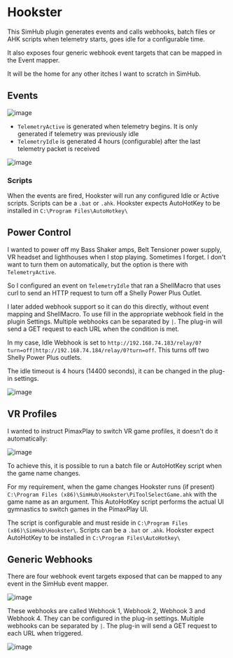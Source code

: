 # Hookster

This SimHub plugin generates events and calls webhooks, batch files or AHK scripts when telemetry starts, goes idle for a configurable time. 

It also exposes four generic webhook event targets that can be mapped in the Event mapper. 

It will be the home for any other itches I want to scratch in SimHub.

## Events

![image](https://github.com/user-attachments/assets/9b6a362b-9eca-4c48-be6b-84b69905d421)

- `TelemetryActive` is generated when telemetry begins. It is only generated if telemetry was previously idle
- `TelemetryIdle` is generated 4 hours (configurable) after the last telemetry packet is received

![image](https://github.com/user-attachments/assets/44c4ed73-1414-4a52-b677-e7e9d45e4271)

### Scripts

When the events are fired, Hookster will run any configured Idle or Active scripts. Scripts can be a `.bat` or `.ahk`. Hookster expects AutoHotKey to be installed in `C:\Program Files\AutoHotkey\`

## Power Control

I wanted to power off my Bass Shaker amps, Belt Tensioner power supply, VR headset and lighthouses when I stop playing. Sometimes I forget. I don't want to turn them on automatically, but the option is there with `TelemetryActive`.

So I configured an event on `TelemetryIdle` that ran a ShellMacro that uses curl to send an HTTP request to turn off a Shelly Power Plus Outlet.

I later added webhook support so it can do this directly, without event mapping and ShellMacro. To use fill in the appropriate webhook field in the plugin Settings. Multiple webhooks can be separated by `|`. The plug-in will send a GET request to each URL when the condition is met. 

In my case, Idle Webhook is set to `http://192.168.74.183/relay/0?turn=off|http://192.168.74.184/relay/0?turn=off`. This turns off two Shelly Power Plus outlets.

The idle timeout is 4 hours (14400 seconds), it can be changed in the plug-in settings.

![image](https://github.com/user-attachments/assets/0750a28f-1a60-4922-9771-f4fd1771e850)

## VR Profiles

I wanted to instruct PimaxPlay to switch VR game profiles, it doesn't do it automatically:

![image](https://github.com/user-attachments/assets/1a769262-fee3-4dc1-8b4a-83ca77826779)

To achieve this, it is possible to run a batch file or AutoHotKey script when the game name changes.

For my requirement, when the game changes Hookster runs (if present) `C:\Program Files (x86)\SimHub\Hookster\PiToolSelectGame.ahk` with the game name as an argument. This AutoHotKey script performs the actual UI gymnastics to switch games in the PimaxPlay UI. 

The script is configurable and must reside in `C:\Program Files (x86)\SimHub\Hookster\`. Scripts can be a `.bat` or `.ahk`. Hookster expect AutoHotKey to be installed in `C:\Program Files\AutoHotkey\`

## Generic Webhooks

There are four webhook event targets exposed that can be mapped to any event in the SimHub event mapper. 

![image](https://github.com/user-attachments/assets/6382a6a9-7b56-4530-bd2d-5ba1693f66b0)

These webhooks are called Webhook 1, Webhook 2, Webhook 3 and Webhook 4. They can be configured in the plug-in settings. Multiple webhooks can be separated by `|`. The plug-in will send a GET request to each URL when triggered.

![image](https://github.com/user-attachments/assets/a761afb1-e8dc-4bb6-9359-018895a230f8)



